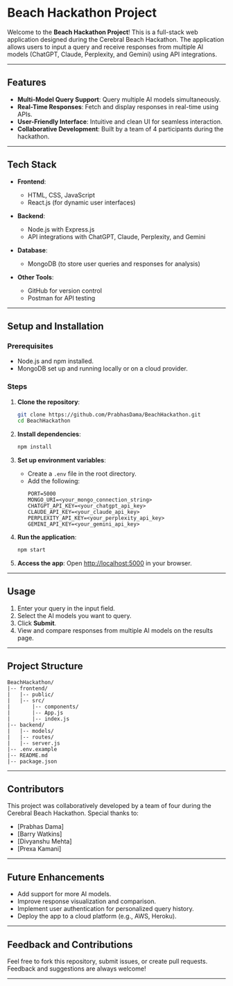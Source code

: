 # Beach Hackathon Project

Welcome to the **Beach Hackathon Project**! This is a full-stack web application designed during the Cerebral Beach Hackathon. The application allows users to input a query and receive responses from multiple AI models (ChatGPT, Claude, Perplexity, and Gemini) using API integrations.

---

## **Features**

- **Multi-Model Query Support**: Query multiple AI models simultaneously.
- **Real-Time Responses**: Fetch and display responses in real-time using APIs.
- **User-Friendly Interface**: Intuitive and clean UI for seamless interaction.
- **Collaborative Development**: Built by a team of 4 participants during the hackathon.

---

## **Tech Stack**

- **Frontend**:
  - HTML, CSS, JavaScript
  - React.js (for dynamic user interfaces)

- **Backend**:
  - Node.js with Express.js
  - API integrations with ChatGPT, Claude, Perplexity, and Gemini

- **Database**:
  - MongoDB (to store user queries and responses for analysis)

- **Other Tools**:
  - GitHub for version control
  - Postman for API testing

---

## **Setup and Installation**

### Prerequisites
- Node.js and npm installed.
- MongoDB set up and running locally or on a cloud provider.

### Steps

1. **Clone the repository**:
   ```bash
   git clone https://github.com/PrabhasDama/BeachHackathon.git
   cd BeachHackathon
   ```

2. **Install dependencies**:
   ```bash
   npm install
   ```

3. **Set up environment variables**:
   - Create a `.env` file in the root directory.
   - Add the following:
     ```env
     PORT=5000
     MONGO_URI=<your_mongo_connection_string>
     CHATGPT_API_KEY=<your_chatgpt_api_key>
     CLAUDE_API_KEY=<your_claude_api_key>
     PERPLEXITY_API_KEY=<your_perplexity_api_key>
     GEMINI_API_KEY=<your_gemini_api_key>
     ```

4. **Run the application**:
   ```bash
   npm start
   ```

5. **Access the app**:
   Open [http://localhost:5000](http://localhost:5000) in your browser.

---

## **Usage**

1. Enter your query in the input field.
2. Select the AI models you want to query.
3. Click **Submit**.
4. View and compare responses from multiple AI models on the results page.

---

## **Project Structure**
```
BeachHackathon/
|-- frontend/
|   |-- public/
|   |-- src/
|       |-- components/
|       |-- App.js
|       |-- index.js
|-- backend/
|   |-- models/
|   |-- routes/
|   |-- server.js
|-- .env.example
|-- README.md
|-- package.json
```

---

## **Contributors**

This project was collaboratively developed by a team of four during the Cerebral Beach Hackathon. Special thanks to:

- [Prabhas Dama]
- [Barry Watkins]
- [Divyanshu Mehta]
- [Prexa Kamani]

---

## **Future Enhancements**

- Add support for more AI models.
- Improve response visualization and comparison.
- Implement user authentication for personalized query history.
- Deploy the app to a cloud platform (e.g., AWS, Heroku).

---

## **Feedback and Contributions**

Feel free to fork this repository, submit issues, or create pull requests. Feedback and suggestions are always welcome!

---

